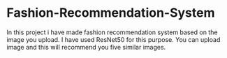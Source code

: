 # Fashion-Recommendation-System
In this project i have made fashion recommendation system based on the image you upload. I have used ResNet50 for this purpose. You can upload image and this will recommend you five similar images.
